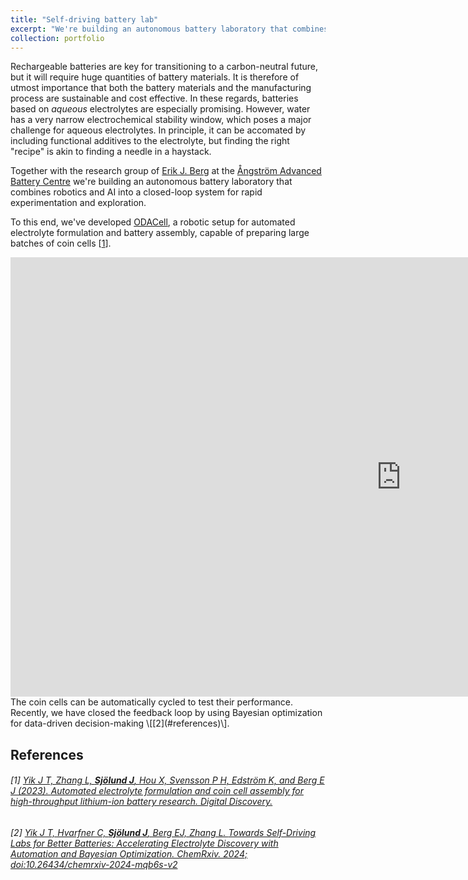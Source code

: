 ```yaml
---
title: "Self-driving battery lab"
excerpt: "We're building an autonomous battery laboratory that combines robotics and AI into a closed-loop system for rapid experimentation and exploration.<br><br><img src='/images/odacell.png'>"
collection: portfolio
---
```


Rechargeable batteries are key for transitioning to a carbon-neutral future, but it will require huge quantities of battery materials. It is therefore of utmost importance that both the battery materials and the manufacturing process are sustainable and cost effective. In these regards, batteries based on _aqueous_ electrolytes are especially promising. However, water has a very narrow electrochemical stability window, which poses a major challenge for aqueous electrolytes. In principle, it can be accomated by including functional additives to the electrolyte, but finding the right "recipe" is akin to finding a needle in a haystack.
  
Together with the research group of [Erik J. Berg](https://scholar.google.se/citations?user=ErU9OB4AAAAJ&hl=sv&oi=ao) at the [Ångström Advanced Battery Centre](https://www.kemi.uu.se/angstrom/research/structural-chemistry/aabc) we're building an autonomous battery laboratory that combines robotics and AI into a closed-loop system for rapid experimentation and exploration. 

To this end, we've developed [ODACell](https://github.com/jyik/ODACell), a robotic setup for automated electrolyte formulation and battery assembly, capable of preparing large batches of coin cells \[[1](#references)\].
<iframe width="1250" height="703" src="https://www.youtube.com/embed/mAtBjrnRx-I" title="ODACell Coin Cell Assembly Demo" frameborder="0" allow="accelerometer; autoplay; clipboard-write; encrypted-media; gyroscope; picture-in-picture; web-share" allowfullscreen></iframe>
The coin cells can be automatically cycled to test their performance. Recently, we have closed the feedback loop by using Bayesian optimization for data-driven decision-making \[[2](#references)\]. 

## References

###### \[1\] [<SPAN STYLE="font-weight:normal">Yik J T, Zhang L, **Sjölund J**, Hou X, Svensson P H, Edström K, and Berg E J (2023). _Automated electrolyte formulation and coin cell assembly for high-throughput lithium-ion battery research_. Digital Discovery.</SPAN>](https://doi.org/10.1039/D3DD00058C)

###### \[2\] [<SPAN STYLE="font-weight:normal">Yik J T, Hvarfner C, **Sjölund J**, Berg EJ, Zhang L. _Towards Self-Driving Labs for Better Batteries: Accelerating Electrolyte Discovery with Automation and Bayesian Optimization_. ChemRxiv. 2024; doi:10.26434/chemrxiv-2024-mqb6s-v2</SPAN>](https://doi.org/10.26434/chemrxiv-2024-mqb6s-v2)







